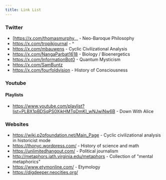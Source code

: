 ```yaml
---
title: Link List
---
```

### Twitter
- [https://x.com/thomasmurphy__ - Neo-Baroque Philosophy
- https://x.com/tropikjournal - ^
- https://x.com/mbauwens - Cyclic Civilizational Analysis
- https://x.com/NangaParbat1618 - Biology / Bioenergetics
- https://x.com/InformationBot0 - Quantum Mysticism
- https://x.com/SamBuntz
- https://x.com/fourfoldvision - History of Consciousness

### Youtube

#### Playlists
- https://www.youtube.com/playlist?list=PLBX1pBDSqPS0XjkHMTqDmKI_wNJwiNw6B - Down With Alice

### Websites
- https://wiki.p2pfoundation.net/Main_Page - Cyclic civilizational analysis in historicist mode
- https://thonyc.wordpress.com/ - History of science and math
- https://unlimitedhangout.com/ - Political journalism
- http://metaphors.iath.virginia.edu/metaphors - Collection of "mental metaphorics"
- https://www.etymonline.com/ - Etymology
- https://digdeeper.neocities.org/